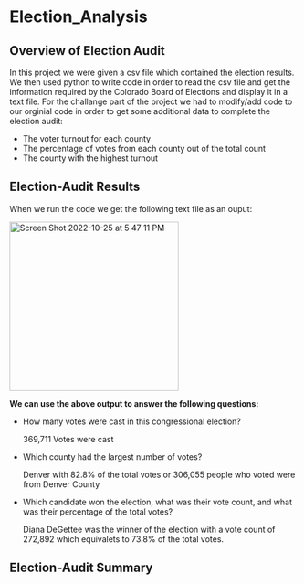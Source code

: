 # Election_Analysis

## Overview of Election Audit 
In this project we were given a csv file which contained the election results. We then used python to write code in order to read the csv file and get the information required by the Colorado Board of Elections and display it in a text file. For the challange part of the project we had to modify/add code to our orginial code in order to get some additional data to complete the election audit:
- The voter turnout for each county
- The percentage of votes from each county out of the total count
- The county with the highest turnout

## Election-Audit Results

When we run the code we get the following text file as an ouput:

<img width="296" alt="Screen Shot 2022-10-25 at 5 47 11 PM" src="https://user-images.githubusercontent.com/44278585/197888572-a3f92116-4f16-4a04-9b34-c2e71a9d402a.png">


**We can use the above output to answer the following questions:**
- How many votes were cast in this congressional election?
  
    369,711 Votes were cast

- Which county had the largest number of votes?

    Denver with 82.8% of the total votes or 306,055 people who voted were from Denver County
 
- Which candidate won the election, what was their vote count, and what was their percentage of the total votes?

    Diana DeGettee was the winner of the election with a vote count of 272,892 which equivalets to 73.8% of the total votes.

## Election-Audit Summary
